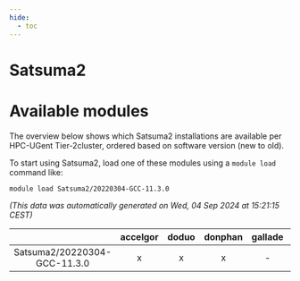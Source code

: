 ```yaml
---
hide:
  - toc
---
```


Satsuma2
========

# Available modules


The overview below shows which Satsuma2 installations are available per HPC-UGent Tier-2cluster, ordered based on software version (new to old).

To start using Satsuma2, load one of these modules using a `module load` command like:

```shell
module load Satsuma2/20220304-GCC-11.3.0
```

*(This data was automatically generated on Wed, 04 Sep 2024 at 15:21:15 CEST)*  

| |accelgor|doduo|donphan|gallade|joltik|shinx|skitty|
| :---: | :---: | :---: | :---: | :---: | :---: | :---: | :---: |
|Satsuma2/20220304-GCC-11.3.0|x|x|x|-|x|-|x|
